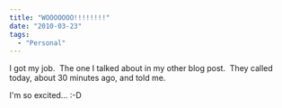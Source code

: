 ```yaml
---
title: "WOOOOOOO!!!!!!!!"
date: "2010-03-23"
tags:
  - "Personal"
---
```


I got my job.  The one I talked about in my other blog post.  They called today, about 30 minutes ago, and told me.

I'm so excited... :-D
